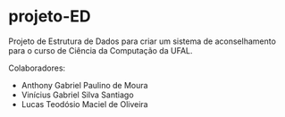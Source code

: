 # projeto-ED
Projeto de Estrutura de Dados para criar um sistema de aconselhamento para o curso de Ciência da Computação da UFAL.

Colaboradores:
- Anthony Gabriel Paulino de Moura
- Vinícius Gabriel Silva Santiago
- Lucas Teodósio Maciel de Oliveira
